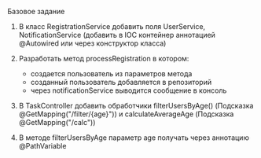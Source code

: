 Базовое задание

1. В класс RegistrationService добавить поля UserService, NotificationService
   (добавить в IOC контейнер аннотацией @Autowired или через конструктор класса)

2. Разработать метод processRegistration в котором:

    - создается пользователь из параметров метода
    - созданный пользователь добавляется в репозиторий
    - через notificationService выводится сообщение в консоль

3. В TaskController добавить обработчики filterUsersByAge()
   (Подсказка @GetMapping("/filter/{age}")) и calculateAverageAge (Подсказка @GetMapping("/calc"))
4. В методе filterUsersByAge параметр age получать через аннотацию @PathVariable